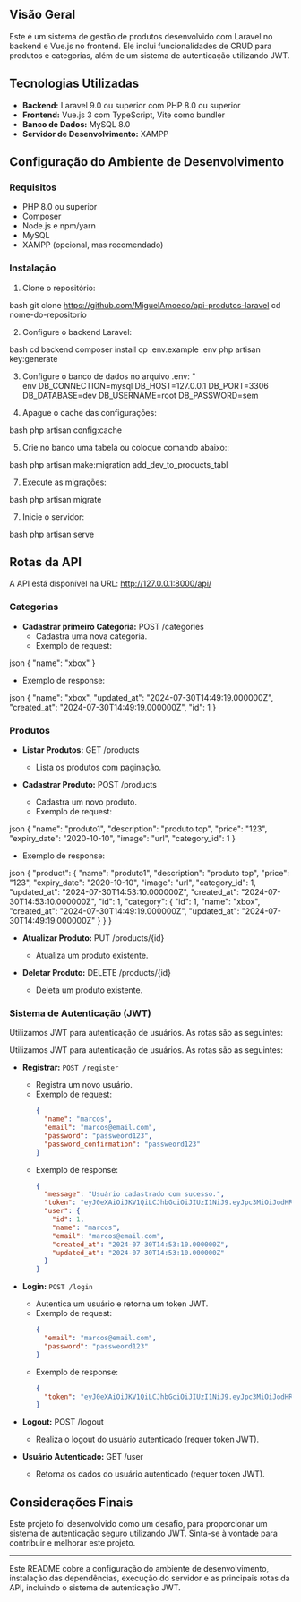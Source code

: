 ## Visão Geral

Este é um sistema de gestão de produtos desenvolvido com Laravel no backend e Vue.js no frontend. Ele inclui funcionalidades de CRUD para produtos e categorias, além de um sistema de autenticação utilizando JWT.

## Tecnologias Utilizadas

- **Backend:** Laravel 9.0 ou superior com PHP 8.0 ou superior
- **Frontend:** Vue.js 3 com TypeScript, Vite como bundler
- **Banco de Dados:** MySQL 8.0
- **Servidor de Desenvolvimento:** XAMPP

## Configuração do Ambiente de Desenvolvimento

### Requisitos

- PHP 8.0 ou superior
- Composer
- Node.js e npm/yarn
- MySQL
- XAMPP (opcional, mas recomendado)

### Instalação

1. Clone o repositório:
   
bash
   git clone https://github.com/MiguelAmoedo/api-produtos-laravel
   cd nome-do-repositorio


2. Configure o backend Laravel:
   
bash
   cd backend
   composer install
   cp .env.example .env
   php artisan key:generate


3. Configure o banco de dados no arquivo .env:
"  
env
   DB_CONNECTION=mysql
   DB_HOST=127.0.0.1
   DB_PORT=3306
   DB_DATABASE=dev
   DB_USERNAME=root
   DB_PASSWORD=sem


4. Apague o cache das configurações:
   
bash
   php artisan config:cache

5. Crie no banco uma tabela ou coloque comando abaixo::
   
bash
    php artisan make:migration add_dev_to_products_tabl


7. Execute as migrações:
   
bash
   php artisan migrate


7. Inicie o servidor:
   
bash
   php artisan serve


## Rotas da API

A API está disponível na URL: http://127.0.0.1:8000/api/

### Categorias

- **Cadastrar primeiro Categoria:** POST /categories
  - Cadastra uma nova categoria.
  - Exemplo de request:
    
json
    {
      "name": "xbox"
    }

  - Exemplo de response:
    
json
    {
      "name": "xbox",
      "updated_at": "2024-07-30T14:49:19.000000Z",
      "created_at": "2024-07-30T14:49:19.000000Z",
      "id": 1
    }

### Produtos

- **Listar Produtos:** GET /products
  - Lista os produtos com paginação.

- **Cadastrar Produto:** POST /products
  - Cadastra um novo produto.
  - Exemplo de request:
    
json
    {
      "name": "produto1",
      "description": "produto top",
      "price": "123",
      "expiry_date": "2020-10-10",
      "image": "url",
      "category_id": 1
    }

  - Exemplo de response:
    
json
    {
      "product": {
        "name": "produto1",
        "description": "produto top",
        "price": "123",
        "expiry_date": "2020-10-10",
        "image": "url",
        "category_id": 1,
        "updated_at": "2024-07-30T14:53:10.000000Z",
        "created_at": "2024-07-30T14:53:10.000000Z",
        "id": 1,
        "category": {
          "id": 1,
          "name": "xbox",
          "created_at": "2024-07-30T14:49:19.000000Z",
          "updated_at": "2024-07-30T14:49:19.000000Z"
        }
      }
    }


- **Atualizar Produto:** PUT /products/{id}
  - Atualiza um produto existente.

- **Deletar Produto:** DELETE /products/{id}
  - Deleta um produto existente.



### Sistema de Autenticação (JWT)

Utilizamos JWT para autenticação de usuários. As rotas são as seguintes:

Utilizamos JWT para autenticação de usuários. As rotas são as seguintes:

- **Registrar:** `POST /register`
  - Registra um novo usuário.
  - Exemplo de request:
    ```json
    {
      "name": "marcos",
      "email": "marcos@email.com",
      "password": "passweord123",
      "password_confirmation": "passweord123"
    }
    ```
  - Exemplo de response:
    ```json
    {
      "message": "Usuário cadastrado com sucesso.",
      "token": "eyJ0eXAiOiJKV1QiLCJhbGciOiJIUzI1NiJ9.eyJpc3MiOiJodHRwOi8vMTI3LjAuMC4xOjgwMDAvYXBpL2xvZ2luIiwiaWF0IjoxNzIyMzUzMTUzLCJleHAiOjE3MjIzNTY3NTMsIm5iZiI6MTcyMjM1MzE1MywianRpIjoicWJ1QVJnckVJVVVFdG9ZcyIsInN1YiI6IjEiLCJwcnYiOiIyM2JkNWM4OTQ5ZjYwMGFkYjM5ZTcwMWM0MDA4NzJkYjdhNTk3NmY3In0.JetS6cDWfoeztfoVe2NmCYPRgj4KJTKiKBPFKvtBW3M",
      "user": {
        "id": 1,
        "name": "marcos",
        "email": "marcos@email.com",
        "created_at": "2024-07-30T14:53:10.000000Z",
        "updated_at": "2024-07-30T14:53:10.000000Z"
      }
    }
    ```

- **Login:** `POST /login`
  - Autentica um usuário e retorna um token JWT.
  - Exemplo de request:
    ```json
    {
      "email": "marcos@email.com",
      "password": "passweord123"
    }
    ```
  - Exemplo de response:
    ```json
    {
      "token": "eyJ0eXAiOiJKV1QiLCJhbGciOiJIUzI1NiJ9.eyJpc3MiOiJodHRwOi8vMTI3LjAuMC4xOjgwMDAvYXBpL2xvZ2luIiwiaWF0IjoxNzIyMzUzMTUzLCJleHAiOjE3MjIzNTY3NTMsIm5iZiI6MTcyMjM1MzE1MywianRpIjoicWJ1QVJnckVJVVVFdG9ZcyIsInN1YiI6IjEiLCJwcnYiOiIyM2JkNWM4OTQ5ZjYwMGFkYjM5ZTcwMWM0MDA4NzJkYjdhNTk3NmY3In0.JetS6cDWfoeztfoVe2NmCYPRgj4KJTKiKBPFKvtBW3M"
    }
    ```


- **Logout:** POST /logout
  - Realiza o logout do usuário autenticado (requer token JWT).

- **Usuário Autenticado:** GET /user
  - Retorna os dados do usuário autenticado (requer token JWT).

## Considerações Finais

Este projeto foi desenvolvido como um desafio, para proporcionar um sistema de autenticação seguro utilizando JWT. Sinta-se à vontade para contribuir e melhorar este projeto.

---

Este README cobre a configuração do ambiente de desenvolvimento, instalação das dependências, execução do servidor e as principais rotas da API, incluindo o sistema de autenticação JWT.
